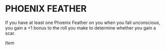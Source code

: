 # PHOENIX FEATHER

If you have at least one Phoenix Feather on you when you fall unconscious, you gain a +1 bonus to the roll you make to determine whether you gain a scar.

*Item*